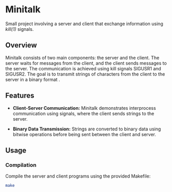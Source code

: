 # Minitalk
Small project involving a server and client that exchange information using *kill(1)* signals.
## Overview

Minitalk consists of two main components: the server and the client. The server waits for messages from the client, and the client sends messages to the server. The communication is achieved using kill signals SIGUSR1 and SIGUSR2.
The goal is to transmit strings of characters from the client to the server in a binary format .

## Features

- **Client-Server Communication:** Minitalk demonstrates interprocess communication using signals, where the client sends strings to the server.

- **Binary Data Transmission:** Strings are converted to binary data using bitwise operations before being sent between the client and server.

## Usage

### Compilation

Compile the server and client programs using the provided Makefile:

```bash
make
